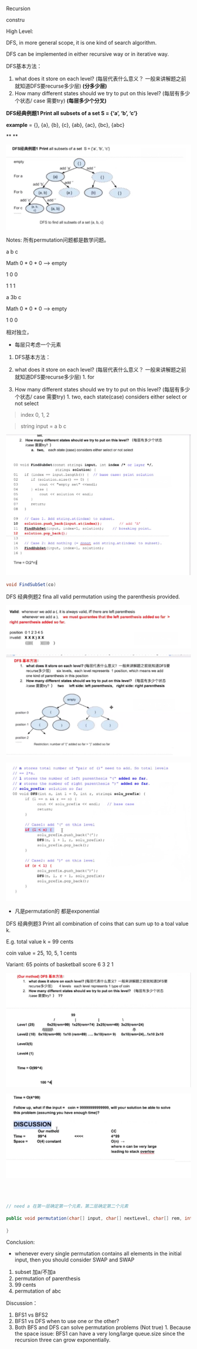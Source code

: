 Recursion

constru

High Level:

DFS, in more general scope, it is one kind of search algorithm.

DFS can be implemented in either recursive way or in iterative way.

DFS基本方法：

1. what does it store on each level? (每层代表什么意义？ 一般来讲解题之前就知道DFS要recurse多少层) **(分多少层)**
2. How many different states should we try to put on this level? (每层有多少个状态/ case 需要try) **(每层多少个分叉)**

**DFS经典例题1 Print all subsets of a set S = {‘a’, ‘b’, ‘c’}**

**example** = {}, {a}, {b}, {c}, {ab}, {ac}, {bc}, {abc}

**
**

![Screen Shot 2017-06-29 at 11.07.05 AM.png](resources/A880E700A191A67A55A955A7931A21F2.png)

Notes: 所有permutation问题都是数学问题。

 a b c

Math 0 \* 0 \* 0 —\> empty

 1 0 0 

 1 1 1 

 a 3b c

Math 0 \* 0 \* 0 —\> empty

 1 0 0  

相对独立， 

* 每层只考虑一个元素

1. DFS基本方法：

  1. what does it store on each level? (每层代表什么意义？ 一般来讲解题之前就知道DFS要recurse多少层)
    1. for
  2. How many different states should we try to put on this level? (每层有多少个状态/ case 需要try)
    1. two, each state(case) considers either select or not select

  > index 0, 1, 2

  > string input = a b c

  ![Screen Shot 2017-06-29 at 11.27.54 AM.png](resources/733DAE31C6E5812D34BC020EE254FEDC.png)

```java
void FindSubSet(co)
```

DFS 经典例题2 fina all valid permutation using the parenthesis provided.

![Screen Shot 2017-06-29 at 12.24.20 PM.png](resources/964EBE986502644ACC4E1C2876D47028.png)

![Screen Shot 2017-06-29 at 12.24.05 PM.png](resources/CCE4C134CA5474D9997DE3A3F73BA0E7.png)

![Screen Shot 2017-06-29 at 12.34.38 PM.png](resources/AF0B2EA209F481390556D7E317748FE3.png)

* 凡是permutation的 都是exponential

DFS 经典例题3 Print all combination of coins that can sum up to a toal value k. 

E.g. total value k = 99 cents

coin value = 25, 10, 5, 1 cents

Variant: 65 points of basketball score 6 3 2 1

![Screen Shot 2017-06-29 at 5.04.58 PM.png](resources/E93E898AFDD79AAECBC7115FDB4C9A89.png)

![Screen Shot 2017-06-29 at 5.08.11 PM.png](resources/8B1A4068734A4F7C8CD2A4BF5E813750.png)

```java



// need a 在第一层确定第一个元素，第二层确定第二个元素

public void permutation(char[] input, char[] nextLevel, char[] rem, int level) {
  
}


```

Conclusion: 

* whenever every single permutation contains all elements in the initial input, then you should consider SWAP and SWAP

1. subset 加a/不加a
2. permutation of parenthesis
3. 99 cents
4. permutation of abc

Discussion：

1. BFS1 vs BFS2
2. BFS1 vs DFS when to use one or the other?
  1. Both BFS and DFS can solve permutation problems (Not true)
    1. Because the space issue: BFS1 can have a very long/large queue.size since the recursion three can grow exponentially.